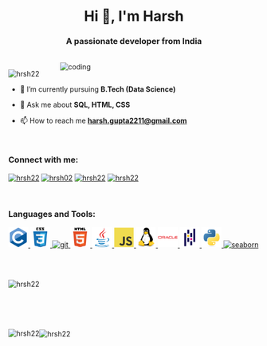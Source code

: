 <h1 align="center">Hi 👋, I'm Harsh</h1>
<h3 align="center">A passionate developer from India</h3><br>
<img align="right" alt="coding" width="400" src="https://cdn.dribbble.com/users/56427/screenshots/5906005/causevox_illustration-01.jpg">

<p align="left"> <img src="https://komarev.com/ghpvc/?username=hrsh22&label=Profile%20views&color=0e75b6&style=flat" alt="hrsh22" /> </p>

- 🌱 I’m currently pursuing **B.Tech (Data Science)**

- 💬 Ask me about **SQL, HTML, CSS**

- 📫 How to reach me **harsh.gupta2211@gmail.com**

<br>
<h3 align="left">Connect with me:</h3>
<p align="left">
<a href="https://linkedin.com/in/hrsh22" target="blank"><img align="center" src="https://raw.githubusercontent.com/rahuldkjain/github-profile-readme-generator/master/src/images/icons/Social/linked-in-alt.svg" alt="hrsh22" height="30" width="40" /></a>
<a href="https://instagram.com/hrsh02" target="blank"><img align="center" src="https://raw.githubusercontent.com/rahuldkjain/github-profile-readme-generator/master/src/images/icons/Social/instagram.svg" alt="hrsh02" height="30" width="40" /></a>
<a href="https://www.codechef.com/users/hrsh22" target="blank"><img align="center" src="https://cdn.jsdelivr.net/npm/simple-icons@3.1.0/icons/codechef.svg" alt="hrsh22" height="30" width="40" /></a>
<a href="https://www.hackerrank.com/hrsh22" target="blank"><img align="center" src="https://raw.githubusercontent.com/rahuldkjain/github-profile-readme-generator/master/src/images/icons/Social/hackerrank.svg" alt="hrsh22" height="30" width="40" /></a>
</p>
<br>
<h3 align="left">Languages and Tools:</h3>
<p align="left"> <a href="https://www.cprogramming.com/" target="_blank" rel="noreferrer"> <img src="https://raw.githubusercontent.com/devicons/devicon/master/icons/c/c-original.svg" alt="c" width="40" height="40"/> </a> <a href="https://www.w3schools.com/css/" target="_blank" rel="noreferrer"> <img src="https://raw.githubusercontent.com/devicons/devicon/master/icons/css3/css3-original-wordmark.svg" alt="css3" width="40" height="40"/> </a> <a href="https://git-scm.com/" target="_blank" rel="noreferrer"> <img src="https://www.vectorlogo.zone/logos/git-scm/git-scm-icon.svg" alt="git" width="40" height="40"/> </a> <a href="https://www.w3.org/html/" target="_blank" rel="noreferrer"> <img src="https://raw.githubusercontent.com/devicons/devicon/master/icons/html5/html5-original-wordmark.svg" alt="html5" width="40" height="40"/> </a> <a href="https://www.java.com" target="_blank" rel="noreferrer"> <img src="https://raw.githubusercontent.com/devicons/devicon/master/icons/java/java-original.svg" alt="java" width="40" height="40"/> </a> <a href="https://developer.mozilla.org/en-US/docs/Web/JavaScript" target="_blank" rel="noreferrer"> <img src="https://raw.githubusercontent.com/devicons/devicon/master/icons/javascript/javascript-original.svg" alt="javascript" width="40" height="40"/> </a> <a href="https://www.linux.org/" target="_blank" rel="noreferrer"> <img src="https://raw.githubusercontent.com/devicons/devicon/master/icons/linux/linux-original.svg" alt="linux" width="40" height="40"/> </a> <a href="https://www.oracle.com/" target="_blank" rel="noreferrer"> <img src="https://raw.githubusercontent.com/devicons/devicon/master/icons/oracle/oracle-original.svg" alt="oracle" width="40" height="40"/> </a> <a href="https://pandas.pydata.org/" target="_blank" rel="noreferrer"> <img src="https://raw.githubusercontent.com/devicons/devicon/2ae2a900d2f041da66e950e4d48052658d850630/icons/pandas/pandas-original.svg" alt="pandas" width="40" height="40"/> </a> <a href="https://www.python.org" target="_blank" rel="noreferrer"> <img src="https://raw.githubusercontent.com/devicons/devicon/master/icons/python/python-original.svg" alt="python" width="40" height="40"/> </a> <a href="https://seaborn.pydata.org/" target="_blank" rel="noreferrer"> <img src="https://seaborn.pydata.org/_images/logo-mark-lightbg.svg" alt="seaborn" width="40" height="40"/> </a> </p><br><br>
<p><img align="left" src="https://github-readme-stats.vercel.app/api/top-langs?username=hrsh22&show_icons=true&locale=en&layout=compact" alt="hrsh22"></p><br><br><br><br><br>
<p><img align="left" src="https://github-readme-stats.vercel.app/api?username=hrsh22&show_icons=true&locale=en" alt="hrsh22"></p>
<p><img align="center" src="https://github-readme-streak-stats.herokuapp.com/?user=hrsh22&" alt="hrsh22"></p>

